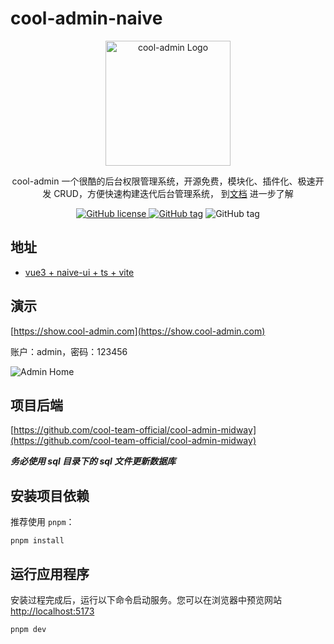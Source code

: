 # cool-admin-naive

<p align="center">
  <a href="https://show.cool-admin.com/" target="blank"><img src="https://admin.cool-js.com/logo.png" width="200" alt="cool-admin Logo" /></a>
</p>

<p align="center">cool-admin 一个很酷的后台权限管理系统，开源免费，模块化、插件化、极速开发 CRUD，方便快速构建迭代后台管理系统， 到<a href="https://cool-js.com" target="_blank">文档</a> 进一步了解</p>

<p align="center">
    <a href="https://github.com/cool-team-official/cool-admin-vue/blob/master/LICENSE" target="_blank"><img src="https://img.shields.io/badge/license-MIT-green?style=flat-square" alt="GitHub license" />
    <a href=""><img src="https://img.shields.io/github/package-json/v/cool-team-official/cool-admin-vue?style=flat-square" alt="GitHub tag"></a>
    <img src="https://img.shields.io/github/last-commit/cool-team-official/cool-admin-vue?style=flat-square" alt="GitHub tag"></a>
</p>

## 地址

-   [vue3 + naive-ui + ts + vite](https://github.com/Mikasa33/cool-admin-naive)

## 演示

[https://show.cool-admin.com](https://show.cool-admin.com)

账户：admin，密码：123456

<img src="https://github.com/Mikasa33/cool-admin-naive/assets/29498153/778d3cb5-0d13-473f-95ea-866daca10b64" alt="Admin Home" ></a>

## 项目后端

[https://github.com/cool-team-official/cool-admin-midway](https://github.com/cool-team-official/cool-admin-midway)

***务必使用 sql 目录下的 sql 文件更新数据库***

## 安装项目依赖

推荐使用 `pnpm`：

```shell
pnpm install
```

## 运行应用程序

安装过程完成后，运行以下命令启动服务。您可以在浏览器中预览网站 [http://localhost:5173](http://localhost:5173)

```shell
pnpm dev
```
